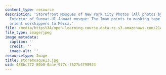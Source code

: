 ```yaml
---
content_type: resource
description: 'Storefront Mosques of New York City Photos (All photos by Susan Slyomovics):
  Interior of Sunnat-Ul-Jamaat mosque: The Imam points to masking tape lines that
  orient worshippers to Mecca.'
file: /media/https%3A/open-learning-course-data-rc.s3.amazonaws.com/21a-453-anthropology-of-the-middle-east-spring-2004/488bc77280b00aae977cf527b4798924_storemosque13.jpg
file_type: image/jpeg
image_metadata:
  caption: ''
  credit: ''
  image-alt: ''
resourcetype: Image
title: storemosque13.jpg
uid: 488bc772-80b0-0aae-977c-f527b4798924
---
```

